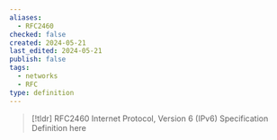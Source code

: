 ```yaml
---
aliases:
  - RFC2460
checked: false
created: 2024-05-21
last_edited: 2024-05-21
publish: false
tags:
  - networks
  - RFC
type: definition
---
```

>[!tldr] RFC2460 Internet Protocol, Version 6 (IPv6) Specification
>Definition here

